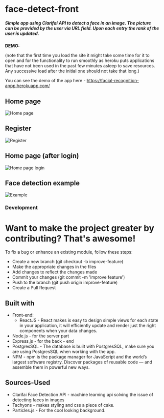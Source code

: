 # face-detect-front
##### Simple app using Clarifai API to detect a face in an image. The picture can be provided by the user via URL field. Upon each entry the rank of the user is updated.


<strong> DEMO: </strong> 

(note that the first time you load the site it might take some time for it to open and for the functionality to run smoothly as heroku puts applications that have not been used in the past few minutes asleep to save resources. Any successive load after the initial one should not take that long.) 

  You can see the demo of the app here - https://facial-recognition-appp.herokuapp.com/

## Home page

![Home page](https://i.imgur.com/fYA18sv.png)

## Register

![Register](https://i.imgur.com/LN1Abkg.png)

## Home page (after login)

![Home page login](https://i.imgur.com/0JvbU65.png)

## Face detection example

![Example](https://i.imgur.com/ADoWPCi.png)

### Development

# Want to make the project greater by contributing? That's awesome!

To fix a bug or enhance an existing module, follow these steps:

* Create a new branch (git checkout -b improve-feature)
* Make the appropriate changes in the files
* Add changes to reflect the changes made
* Commit your changes (git commit -m 'Improve feature')
* Push to the branch (git push origin improve-feature)
* Create a Pull Request

## Built with

* Front-end: 
  - ReactJS - React makes is easy to design simple views for each state in your application, it will efficiently update and render just the right components when your data changes.
* Node.js - for the server part
* Express.js - for the back - end
* PostgresSQL - The database is built with PostgresSQL, make sure you are using PostgresSQL when working with the app.
* NPM - npm is the package manager for JavaScript and the world’s largest software registry. Discover packages of reusable code — and assemble them in powerful new ways.

## Sources-Used

* Clarifai Face Detection API - machine learning api solving the issue of detecting faces in images
* Tachyons - makes styling and css a piece of cake.
* Particles.js - For the cool looking background.
